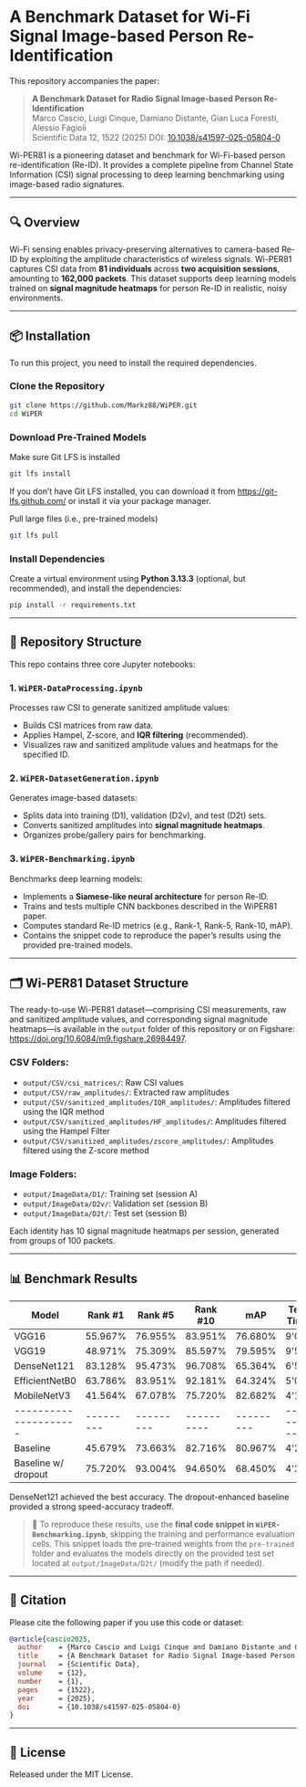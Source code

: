 # A Benchmark Dataset for Wi-Fi Signal Image-based Person Re-Identification

This repository accompanies the paper:

> **A Benchmark Dataset for Radio Signal Image-based Person Re-Identification**  
> Marco Cascio, Luigi Cinque, Damiano Distante, Gian Luca Foresti, Alessio Fagioli  
> Scientific Data 12, 1522 (2025)
> DOI: [10.1038/s41597-025-05804-0](https://doi.org/10.1038/s41597-025-05804-0)

Wi-PER81 is a pioneering dataset and benchmark for Wi-Fi-based person re-identification (Re-ID). It provides a complete pipeline from Channel State Information (CSI) signal processing to deep learning benchmarking using image-based radio signatures.

---

## 🔍 Overview

Wi-Fi sensing enables privacy-preserving alternatives to camera-based Re-ID by exploiting the amplitude characteristics of wireless signals. Wi-PER81 captures CSI data from **81 individuals** across **two acquisition sessions**, amounting to **162,000 packets**. This dataset supports deep learning models trained on **signal magnitude heatmaps** for person Re-ID in realistic, noisy environments.

---

## 📦 Installation

To run this project, you need to install the required dependencies.

### Clone the Repository
```bash
git clone https://github.com/Markz88/WiPER.git
cd WiPER
```

### Download Pre-Trained Models
Make sure Git LFS is installed
```bash
git lfs install
```
If you don’t have Git LFS installed, you can download it from https://git-lfs.github.com/ or install it via your package manager.

Pull large files (i.e., pre-trained models)
```bash
git lfs pull
```

### Install Dependencies
Create a virtual environment using **Python 3.13.3** (optional, but recommended), and install the dependencies:

```bash
pip install -r requirements.txt
```

---

## 📁 Repository Structure

This repo contains three core Jupyter notebooks:

### 1. `WiPER-DataProcessing.ipynb`
Processes raw CSI to generate sanitized amplitude values:
- Builds CSI matrices from raw data.
- Applies Hampel, Z-score, and **IQR filtering** (recommended).
- Visualizes raw and sanitized amplitude values and heatmaps for the specified ID.

### 2. `WiPER-DatasetGeneration.ipynb`
Generates image-based datasets:
- Splits data into training (D1), validation (D2v), and test (D2t) sets.
- Converts sanitized amplitudes into **signal magnitude heatmaps**.
- Organizes probe/gallery pairs for benchmarking.

### 3. `WiPER-Benchmarking.ipynb`
Benchmarks deep learning models:
- Implements a **Siamese-like neural architecture** for person Re-ID.
- Trains and tests multiple CNN backbones described in the WiPER81 paper.
- Computes standard Re-ID metrics (e.g., Rank-1, Rank-5, Rank-10, mAP).
- Contains the snippet code to reproduce the paper’s results using the provided pre-trained models.

---

## 🗂️ Wi-PER81 Dataset Structure

The ready-to-use Wi-PER81 dataset—comprising CSI measurements, raw and sanitized amplitude values, and corresponding signal magnitude heatmaps—is available in the `output` folder of this repository or on Figshare: https://doi.org/10.6084/m9.figshare.26984497.

### CSV Folders:
- `output/CSV/csi_matrices/`: Raw CSI values
- `output/CSV/raw_amplitudes/`: Extracted raw amplitudes
- `output/CSV/sanitized_amplitudes/IQR_amplitudes/`: Amplitudes filtered using the IQR method
- `output/CSV/sanitized_amplitudes/HF_amplitudes/`: Amplitudes filtered using the Hampel Filter
- `output/CSV/sanitized_amplitudes/zscore_amplitudes/`: Amplitudes filtered using the Z-score method

### Image Folders:
- `output/ImageData/D1/`: Training set (session A)
- `output/ImageData/D2v/`: Validation set (session B)
- `output/ImageData/D2t/`: Test set (session B)

Each identity has 10 signal magnitude heatmaps per session, generated from groups of 100 packets.

---

## 📊 Benchmark Results

| Model               | Rank #1 | Rank #5 | Rank #10 | mAP     | Test Time | Params |
|-------------------- |---------|---------|----------|---------|-----------|--------|
| VGG16               | 55.967% | 76.955% | 83.951%  | 76.680% | 9'06"     | 17.4M  |
| VGG19               | 48.971% | 75.309% | 85.597%  | 79.595% | 9'55"     | 22.7M  |
| DenseNet121         | 83.128% | 95.473% | 96.708%  | 65.364% | 6'57"     | 12.3M  |
| EfficientNetB0      | 63.786% | 83.951% | 92.181%  | 64.324% | 5'09"     | 11.9M  |
| MobileNetV3         | 41.564% | 67.078% | 75.720%  | 82.682% | 4'14"     | 4.5M   |
|---------------------|---------|---------|----------|---------|-----------|--------|
| Baseline            | 45.679% | 73.663% | 82.716%  | 80.967% | 4'21"     | 22.6M  |
| Baseline w/ dropout | 75.720% | 93.004% | 94.650%  | 68.450% | 4'31"     | 22.6M  |

DenseNet121 achieved the best accuracy. The dropout-enhanced baseline provided a strong speed-accuracy tradeoff.

> 🧪 To reproduce these results, use the **final code snippet in `WiPER-Benchmarking.ipynb`**, skipping the training and performance evaluation cells. This snippet loads the pre-trained weights from the `pre-trained` folder and evaluates the models directly on the provided test set located at `output/ImageData/D2t/` (modify the path if needed).

---

## 📜 Citation

Please cite the following paper if you use this code or dataset:

```bibtex
@article{cascio2025,
  author    = {Marco Cascio and Luigi Cinque and Damiano Distante and Gian Luca Foresti and Alessio Fagioli},
  title     = {A Benchmark Dataset for Radio Signal Image-based Person Re-Identification},
  journal   = {Scientific Data},
  volume    = {12},
  number    = {1},
  pages     = {1522},
  year      = {2025},
  doi       = {10.1038/s41597-025-05804-0}
}
```

---

## 📎 License
Released under the MIT License.